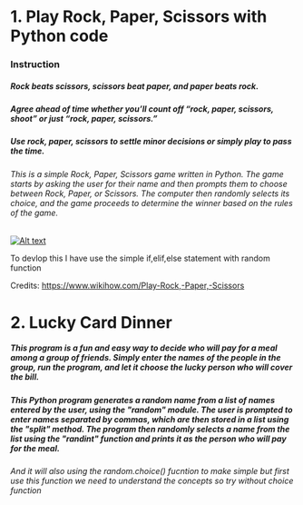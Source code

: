 # 1. Play Rock, Paper, Scissors with Python code 

### Instruction 

##### Rock beats scissors, scissors beat paper, and paper beats rock.
##### Agree ahead of time whether you’ll count off “rock, paper, scissors, shoot” or just “rock, paper, scissors.”
##### Use rock, paper, scissors to settle minor decisions or simply play to pass the time.

###### This is a simple Rock, Paper, Scissors game written in Python. The game starts by asking the user for their name and then prompts them to choose between Rock, Paper, or Scissors. The computer then randomly selects its choice, and the game proceeds to determine the winner based on the rules of the game.

[![Alt text](https://img.youtube.com/vi/PoZLqMZ2X1Y/0.jpg)](https://www.youtube.com/watch?v=PoZLqMZ2X1Y)


To devlop this I have use the simple if,elif,else statement with random function 

Credits: https://www.wikihow.com/Play-Rock,-Paper,-Scissors

# 2. Lucky Card Dinner

##### This program is a fun and easy way to decide who will pay for a meal among a group of friends. Simply enter the names of the people in the group, run the program, and let it choose the lucky person who will cover the bill.

#####  This Python program generates a random name from a list of names entered by the user, using the "random" module. The user is prompted to enter names separated by commas, which are then stored in a list using the "split" method. The program then randomly selects a name from the list using the "randint" function and prints it as the person who will pay for the meal.

###### And it will also using the random.choice() fucntion to make simple but first use this function we need to understand the concepts so try without choice function

